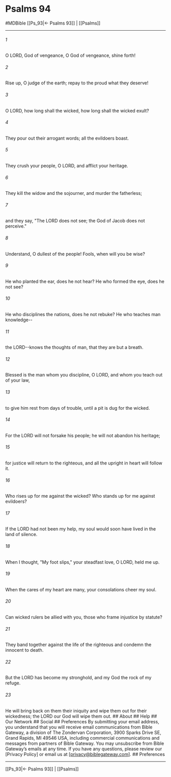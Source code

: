 # Psalms 94
#MDBible
[[Ps_93|← Psalms 93]] | [[Psalms]]

***


###### 1 
O LORD, God of vengeance, O God of vengeance, shine forth! 

###### 2 
Rise up, O judge of the earth; repay to the proud what they deserve! 

###### 3 
O LORD, how long shall the wicked, how long shall the wicked exult? 

###### 4 
They pour out their arrogant words; all the evildoers boast. 

###### 5 
They crush your people, O LORD, and afflict your heritage. 

###### 6 
They kill the widow and the sojourner, and murder the fatherless; 

###### 7 
and they say, "The LORD does not see; the God of Jacob does not perceive." 

###### 8 
Understand, O dullest of the people! Fools, when will you be wise? 

###### 9 
He who planted the ear, does he not hear? He who formed the eye, does he not see? 

###### 10 
He who disciplines the nations, does he not rebuke? He who teaches man knowledge-- 

###### 11 
the LORD--knows the thoughts of man, that they are but a breath. 

###### 12 
Blessed is the man whom you discipline, O LORD, and whom you teach out of your law, 

###### 13 
to give him rest from days of trouble, until a pit is dug for the wicked. 

###### 14 
For the LORD will not forsake his people; he will not abandon his heritage; 

###### 15 
for justice will return to the righteous, and all the upright in heart will follow it. 

###### 16 
Who rises up for me against the wicked? Who stands up for me against evildoers? 

###### 17 
If the LORD had not been my help, my soul would soon have lived in the land of silence. 

###### 18 
When I thought, "My foot slips," your steadfast love, O LORD, held me up. 

###### 19 
When the cares of my heart are many, your consolations cheer my soul. 

###### 20 
Can wicked rulers be allied with you, those who frame injustice by statute? 

###### 21 
They band together against the life of the righteous and condemn the innocent to death. 

###### 22 
But the LORD has become my stronghold, and my God the rock of my refuge. 

###### 23 
He will bring back on them their iniquity and wipe them out for their wickedness; the LORD our God will wipe them out. ## About ## Help ## Our Network ## Social ## Preferences By submitting your email address, you understand that you will receive email communications from Bible Gateway, a division of The Zondervan Corporation, 3900 Sparks Drive SE, Grand Rapids, MI 49546 USA, including commercial communications and messages from partners of Bible Gateway. You may unsubscribe from Bible Gateway&rsquo;s emails at any time. If you have any questions, please review our [Privacy Policy] or email us at [privacy@biblegateway.com]. ## Preferences

***

[[Ps_93|← Psalms 93]] | [[Psalms]]
